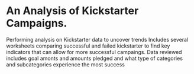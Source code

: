 # An Analysis of Kickstarter Campaigns.
Performing analysis on Kickstarter data to uncover trends
Includes several worksheets comparing successful and failed kickstarter to find key indicators that can allow for more successful campaings. Data reviewed includes goal amonts and amounts pledged and what type of categories and subcategories experience the most success
